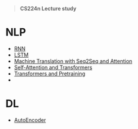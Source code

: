 > **CS224n Lecture study**

# NLP
- [RNN](https://github.com/kimbyeolhee/ML-DL-Algorithms-Study/tree/main/DL/RNN)
- [LSTM](https://github.com/kimbyeolhee/ML-DL-Algorithms-Study/tree/main/DL/LSTM)
- [Machine Translation with Seq2Seq and Attention](https://github.com/kimbyeolhee/ML-DL-Algorithms-Study/tree/main/DL/Machine%20Translation%20with%20Seq2Seq%20and%20Attention)
- [Self-Attention and Transformers](https://github.com/kimbyeolhee/ML-DL-Algorithms-Study/tree/main/DL/Self-Attention%20and%20Transformers)
- [Transformers and Pretraining](https://github.com/kimbyeolhee/ML-DL-Algorithms-Study/tree/main/DL/Transformers%20and%20Pretraining)
- []()


# DL
- [AutoEncoder](https://github.com/kimbyeolhee/ML-DL-Algorithms-Study/tree/main/DL/AutoEncoder)
